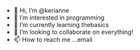 - 👋 Hi, I’m @kerianne
- 👀 I’m interested in programming
- 🌱 I’m currently learning thebasics
- 💞️ I’m looking to collaborate on everything!
- 📫 How to reach me ...email

<!---
keriannes/keriannes is a ✨ special ✨ repository because its `README.md` (this file) appears on your GitHub profile.
You can click the Preview link to take a look at your changes.
--->
